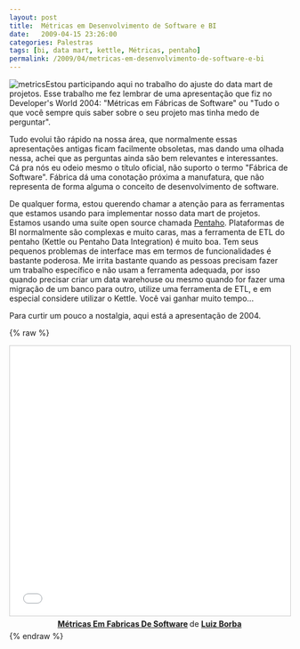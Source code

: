 ```yaml
---
layout: post
title:  Métricas em Desenvolvimento de Software e BI
date:   2009-04-15 23:26:00
categories: Palestras
tags: [bi, data mart, kettle, Métricas, pentaho]
permalink: /2009/04/metricas-em-desenvolvimento-de-software-e-bi
---
```


![metrics](http://borba.blog.br/wordpress/wp-content/uploads/2009/04/metricsmeasurecorrectly.gif "metrics")Estou participando aqui no trabalho do ajuste do data mart de projetos. Esse trabalho me fez lembrar de uma apresentação que fiz no Developer's World 2004: "Métricas em Fábricas de Software" ou "Tudo o que você sempre quis saber sobre o seu projeto mas tinha medo de perguntar".

Tudo evolui tão rápido na nossa área, que normalmente essas apresentações antigas ficam facilmente obsoletas, mas dando uma olhada nessa, achei que as perguntas ainda são bem relevantes e interessantes. Cá pra nós eu odeio mesmo o título oficial, não suporto o termo "Fábrica de Software". Fábrica dá uma conotação próxima a manufatura, que não representa de forma alguma o conceito de desenvolvimento de software.

De qualquer forma, estou querendo chamar a atenção para as ferramentas que estamos usando para implementar nosso data mart de projetos. Estamos usando uma suite open source chamada [Pentaho](http://www.pentaho.org/ ""). Plataformas de BI normalmente são complexas e muito caras, mas a ferramenta de ETL do pentaho (Kettle ou Pentaho Data Integration) é muito boa. Tem seus pequenos problemas de interface mas em termos de funcionalidades é bastante poderosa. Me irrita bastante quando as pessoas precisam fazer um trabalho específico e não usam a ferramenta adequada, por isso quando precisar criar um data warehouse ou mesmo quando for fazer uma migração de um banco para outro, utilize uma ferramenta de ETL, e em especial considere utilizar o Kettle. Você vai ganhar muito tempo...

Para curtir um pouco a nostalgia, aqui está a apresentação de 2004.

{% raw %}
<center>
<iframe src="//www.slideshare.net/slideshow/embed_code/key/bjWSccvdWlz38O" width="595" height="485" frameborder="0" marginwidth="0" marginheight="0" scrolling="no" style="border:1px solid #CCC; border-width:1px; margin-bottom:5px; max-width: 100%; text-align: center;" allowfullscreen> </iframe> <div style="margin-bottom:5px"> <strong> <a href="//www.slideshare.net/lborba/mtricas-em-fabricas-de-software" title="Métricas Em Fabricas De Software" target="_blank">Métricas Em Fabricas De Software</a> </strong> de <strong><a target="_blank" href="//www.slideshare.net/lborba">Luiz Borba</a></strong> </div>
</center>
{% endraw %}